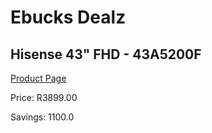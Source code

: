 
# Ebucks Dealz
## Hisense 43" FHD - 43A5200F
[Product Page](https://www.ebucks.com/web/shop/productSelected.do?prodId=1066423208&catId=1158501813)

Price: R3899.00

Savings: 1100.0


	